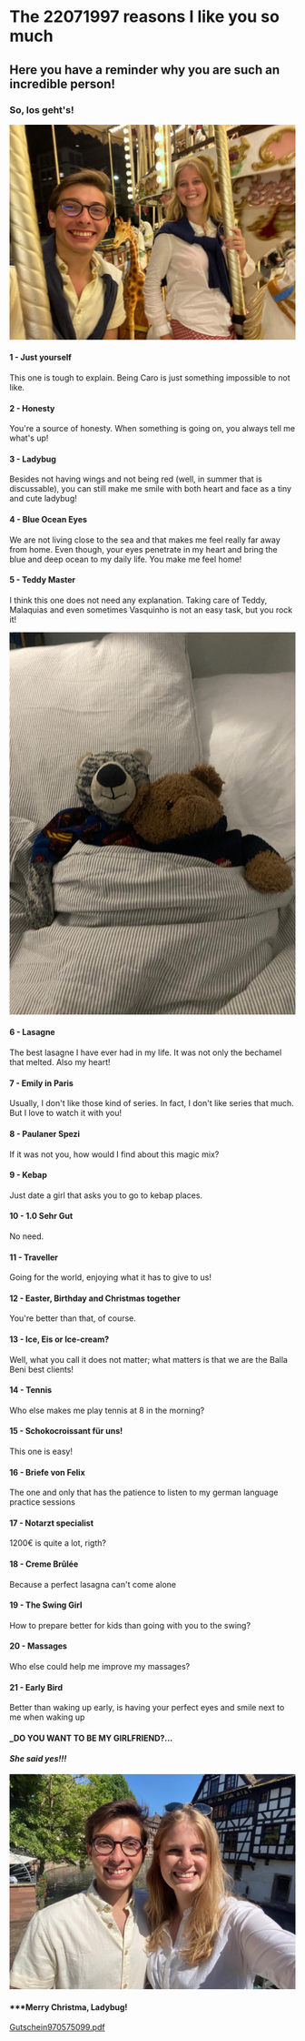 # The 22071997 reasons I like you so much

## Here you have a reminder why you are such an incredible person!

### So, los geht's!

![Image](2.jpeg)

#### **1 - Just yourself**
This one is tough to explain. Being Caro is just something impossible to not like.

#### **2 - Honesty**
You're a source of honesty. When something is going on, you always tell me what's up!

#### **3 - Ladybug**
Besides not having wings and not being red (well, in summer that is discussable), you can still make me smile with both heart and face as a tiny and cute ladybug!

#### **4 - Blue Ocean Eyes**
We are not living close to the sea and that makes me feel really far away from home. Even though, your eyes penetrate in my heart and bring the blue and deep ocean to my daily life. You make me feel home! 

#### **5 - Teddy Master**
I think this one does not need any explanation. Taking care of Teddy, Malaquias and even sometimes Vasquinho is not an easy task, but you rock it!

![Image](6.jpg)

#### **6 - Lasagne**
The best lasagne I have ever had in my life. It was not only the bechamel that melted. Also my heart!

#### **7 - Emily in Paris**
Usually, I don't like those kind of series. In fact, I don't like series that much. But I love to watch it with you!

#### **8 - Paulaner Spezi**
If it was not you, how would I find about this magic mix?

#### **9 - Kebap**
Just date a girl that asks you to go to kebap places.

#### **10 - 1.0 Sehr Gut**
No need.

#### **11 - Traveller**
Going for the world, enjoying what it has to give to us!

#### **12 - Easter, Birthday and Christmas together**
You're better than that, of course.

#### **13 - Ice, Eis or Ice-cream?**
Well, what you call it does not matter; what matters is that we are the Balla Beni best clients!

#### **14 - Tennis**
Who else makes me play tennis at 8 in the morning?

#### **15 - Schokocroissant für uns!**
This one is easy!

#### **16 - Briefe von Felix**
The one and only that has the patience to listen to my german language practice sessions

#### **17 - Notarzt specialist**
1200€ is quite a lot, rigth?

#### **18 - Creme Brûlée**
Because a perfect lasagna can't come alone

#### **19 - The Swing Girl**
How to prepare better for kids than going with you to the swing?
 
#### **20 - Massages**
Who else could help me improve my massages?

#### **21 - Early Bird**
Better than waking up early, is having your perfect eyes and smile next to me when waking up

#### _DO YOU WANT TO BE MY GIRLFRIEND?... 

#### ***She said yes!!!***

![Image](3.jpeg)

#### ***Merry Christma, Ladybug!

<!--- List

1. Numbered
2. List

**Bold** and _Italic_ and `Code` text

[Link](url) and ![Image](src)

For more details see [Basic writing and formatting syntax](https://docs.github.com/en/github/writing-on-github/getting-started-with-writing-and-formatting-on-github/basic-writing-and-formatting-syntax).-->

[Gutschein970575099.pdf](https://github.com/firemaster1002/reasonswhy/files/13725328/Gutschein970575099.pdf)

